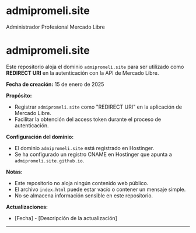 # admipromeli.site
Administrador Profesional Mercado Libre
# admipromeli.site

Este repositorio aloja el dominio `admipromeli.site` para ser utilizado como **REDIRECT URI** en la autenticación con la API de Mercado Libre.

**Fecha de creación:** 15 de enero de 2025

**Propósito:**

* Registrar `admipromeli.site` como "REDIRECT URI" en la aplicación de Mercado Libre.
* Facilitar la obtención del access token durante el proceso de autenticación.

**Configuración del dominio:**

* El dominio `admipromeli.site` está registrado en Hostinger.
* Se ha configurado un registro CNAME en Hostinger que apunta a `admipromeli.site.github.io`.

**Notas:**

* Este repositorio no aloja ningún contenido web público.
* El archivo `index.html` puede estar vacío o contener un mensaje simple.
* No se almacena información sensible en este repositorio.

**Actualizaciones:**

* [Fecha] - [Descripción de la actualización] 

---

